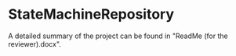 # StateMachineRepository
A detailed summary of the project can be found in "ReadMe (for the reviewer).docx".
